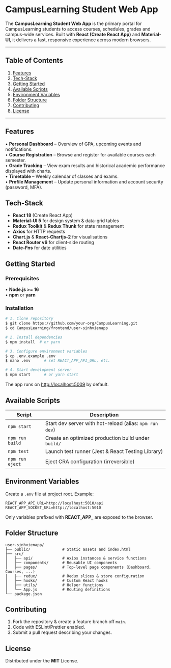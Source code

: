 # CampusLearning Student Web App

The **CampusLearning Student Web App** is the primary portal for CampusLearning students to access courses, schedules, grades and campus-wide services. Built with **React (Create React App)** and **Material-UI**, it delivers a fast, responsive experience across modern browsers.

---

## Table of Contents
1. [Features](#features)
2. [Tech-Stack](#tech-stack)
3. [Getting Started](#getting-started)
4. [Available Scripts](#available-scripts)
5. [Environment Variables](#environment-variables)
6. [Folder Structure](#folder-structure)
7. [Contributing](#contributing)
8. [License](#license)

---

## Features
• **Personal Dashboard** – Overview of GPA, upcoming events and notifications.  
• **Course Registration** – Browse and register for available courses each semester.  
• **Grade Tracking** – View exam results and historical academic performance displayed with charts.  
• **Timetable** – Weekly calendar of classes and exams.  
• **Profile Management** – Update personal information and account security (password, MFA).  

## Tech-Stack
* **React 18** (Create React App)  
* **Material-UI 5** for design system & data-grid tables  
* **Redux Toolkit** & **Redux Thunk** for state management  
* **Axios** for HTTP requests  
* **Chart.js** & **React-Chartjs-2** for visualisations  
* **React Router v6** for client-side routing  
* **Date-Fns** for date utilities  

## Getting Started

### Prerequisites
• **Node.js >= 16**  
• **npm** or **yarn**

### Installation
```bash
# 1. Clone repository
$ git clone https://github.com/your-org/CampusLearning.git
$ cd CampusLearning/frontend/user-sinhvienapp

# 2. Install dependencies
$ npm install  # or yarn

# 3. Configure environment variables
$ cp .env.example .env
$ nano .env      # set REACT_APP_API_URL, etc.

# 4. Start development server
$ npm start      # or yarn start
```
The app runs on [http://localhost:5009](http://localhost:5009) by default.

## Available Scripts
Script | Description
------ | -----------
`npm start` | Start dev server with hot-reload (alias: `npm run dev`)
`npm run build` | Create an optimized production build under `build/`
`npm test` | Launch test runner (Jest & React Testing Library)
`npm run eject` | Eject CRA configuration (irreversible)

## Environment Variables
Create a `.env` file at project root. Example:
```
REACT_APP_API_URL=http://localhost:5010/api
REACT_APP_SOCKET_URL=http://localhost:5010
```
Only variables prefixed with **REACT_APP_** are exposed to the browser.

## Folder Structure
```
user-sinhvienapp/
├── public/              # Static assets and index.html
├── src/
│   ├── api/             # Axios instances & service functions
│   ├── components/      # Reusable UI components
│   ├── pages/           # Top-level page components (Dashboard, Courses, ...)
│   ├── redux/           # Redux slices & store configuration
│   ├── hooks/           # Custom React hooks
│   ├── utils/           # Helper functions
│   └── App.js           # Routing definitions
└── package.json
```

## Contributing
1. Fork the repository & create a feature branch off `main`.  
2. Code with ESLint/Prettier enabled.  
3. Submit a pull request describing your changes.

## License
Distributed under the **MIT** License. 
